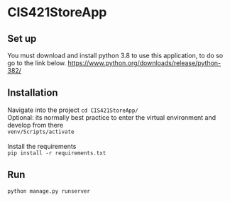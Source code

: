 # CIS421StoreApp
## Set up
You must download and install python 3.8 to use this application, to do so go to the link below.
https://www.python.org/downloads/release/python-382/
<br>
## Installation
Navigate into the project
`cd CIS421StoreApp/` \
Optional: its normally best practice to enter the virtual environment and develop from there \
`venv/Scripts/activate` \
<br>
Install the requirements \
`pip install -r requirements.txt` 
<br>
## Run
`python manage.py runserver`
